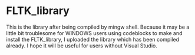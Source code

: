 # FLTK_library
This is the library after being compiled by mingw shell. Because it may be a little bit troublesome for WINDOWS users using codeblocks to make and install the FLTK_library,  I uploaded the library which has been compiled already. I hope it will be useful for users without Visual Studio.
